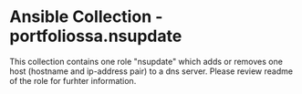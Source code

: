 # Ansible Collection - portfoliossa.nsupdate

This collection contains one role "nsupdate" which adds or removes one host 
(hostname and ip-address pair) to a dns server. Please review readme of the
role for furhter information.
